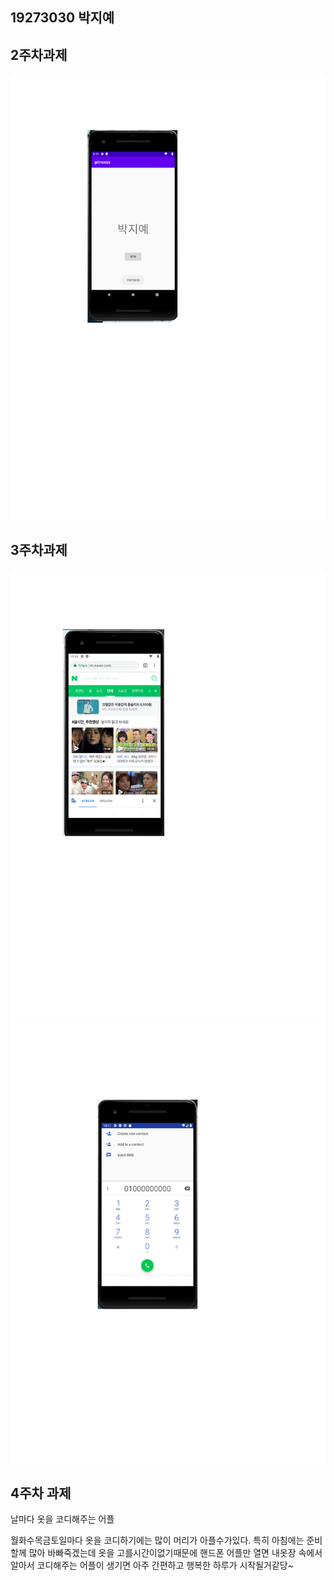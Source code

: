 ## 19273030 박지예



## 2주차과제


<img width="" height=""  src="./ggggg/19273030.박지예001.png"></img>




## 3주차과제
<img width="" height=""  src="./ggggg/3주차001.png"></img>
<img width="" height=""  src="./ggggg/3주차00.png"></img>



## 4주차 과제

날마다 옷을 코디해주는 어플


월화수목금토일마다 옷을 코디하기에는 많이 머리가 아플수가있다. 특히 아침에는 준비할께 많아
바빠죽겠는데 옷을 고를시간이없기때문에 핸드폰 어플만 열면 내옷장 속에서
알아서 코디해주는 어플이 생기면 아주 간편하고 행복한 하루가 시작될거같당~
